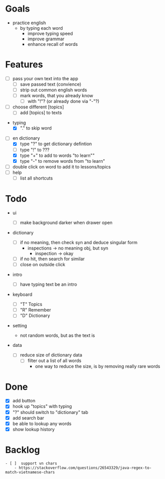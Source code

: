 # Goals

- practice english
  - by typing each word
    - improve typing speed
    - improve grammar
    - enhance recall of words

# Features

- [ ] pass your own text into the app
  - [ ] save passed text (convience)
  - [ ] strip out common english words
  - [ ] mark words, that you already know
    - [ ] with "!"? (or already done via "-"?)
- [ ] choose different [topics]
  - [ ] add [topics] to texts
- typing
  - [x] "." to skip word
- [ ] en dictionary
  - [x] type "?" to get dictionary defintion
  - [ ] type "!" to ???
  - [x] type "+" to add to words "to learn""
  - [x] type "-" to remove words from "to learn"
- [ ] double click on word to add it to lessons/topics
- [ ] help
  - [ ] list all shortcuts

# Todo

- ui
  - [ ] make background darker when drawer open
- dictionary
  - [ ] if no meaning, then check syn and deduce singular form
    - inspections -> no meaning obj, but syn
      - inspection -> okay
  - [ ] if no hit, then search for similar
  - [ ] close on outside click
- intro
  - [ ] have typing text be an intro
- keyboard
  - [ ] "T" Topics
  - [ ] "R" Remember
  - [ ] "D" Dictionary
- setting
  - not random words, but as the text is

- data
  - [ ] reduce size of dictionary data
    - [ ] filter out a list of all words
      - one way to reduce the size, is by removing really rare words

# Done
  - [x] add button
  - [x] hook up "topics" with typing
  - [x] "?" should switch to "dictionary" tab
  - [x] add search bar
  - [x] be able to lookup any words
  - [x] show lookup history

# Backlog

    - [ ]  support vn chars
        - https://stackoverflow.com/questions/26543329/java-regex-to-match-vietnamese-chars
